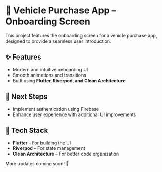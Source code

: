 # 🚗 Vehicle Purchase App – Onboarding Screen  

This project features the onboarding screen for a vehicle purchase app, designed to provide a seamless user introduction.  

## ✨ Features  
- Modern and intuitive onboarding UI  
- Smooth animations and transitions  
- Built using **Flutter, Riverpod, and Clean Architecture**  

## 📌 Next Steps  
- Implement authentication using Firebase  
- Enhance user experience with additional UI improvements  

## 🚀 Tech Stack  
- **Flutter** – For building the UI  
- **Riverpod** – For state management  
- **Clean Architecture** – For better code organization  

More updates coming soon! 🎯
